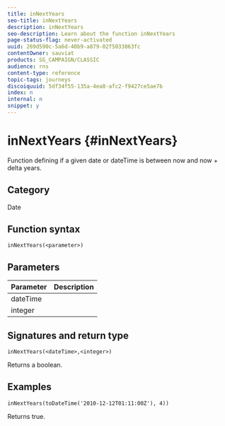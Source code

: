 ```yaml
---
title: inNextYears
seo-title: inNextYears
description: inNextYears
seo-description: Learn about the function inNextYears
page-status-flag: never-activated
uuid: 269d590c-5a6d-40b9-a879-02f5033863fc
contentOwner: sauviat
products: SG_CAMPAIGN/CLASSIC
audience: rns
content-type: reference
topic-tags: journeys
discoiquuid: 5df34f55-135a-4ea8-afc2-f9427ce5ae7b
index: n
internal: n
snippet: y
---
```


# inNextYears {#inNextYears}

Function defining if a given date or dateTime is between now and now + delta years.

## Category

Date

## Function syntax

`inNextYears(<parameter>)`

## Parameters

|Parameter|Description|
|--- |--- |
|dateTime||
|integer||

## Signatures and return type

`inNextYears(<dateTime>,<integer>)`

Returns a boolean.

## Examples

`inNextYears(toDateTime('2010-12-12T01:11:00Z'), 4))`

Returns true.
